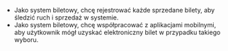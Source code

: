 - Jako system biletowy, chcę rejestrować każde sprzedane bilety, aby śledzić
ruch i sprzedaż w systemie.
- Jako system biletowy, chcę współpracować z aplikacjami mobilnymi, aby
użytkownik mógł uzyskać elektroniczny bilet w przypadku takiego wyboru.
